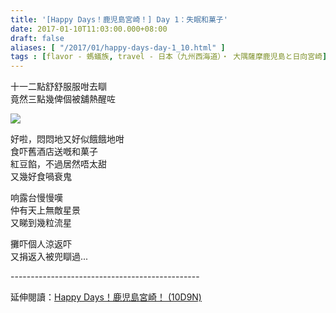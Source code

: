 ```yaml
---
title: '[Happy Days！鹿児島宮崎！] Day 1：失眠和菓子'
date: 2017-01-10T11:03:00.000+08:00
draft: false
aliases: [ "/2017/01/happy-days-day-1_10.html" ]
tags : [flavor - 螞蟻族, travel - 日本（九州西海道）・ 大隅薩摩鹿児島と日向宮崎]
---
```


十一二點舒舒服服咁去瞓  
竟然三點幾俾個被舖熱醒咗  

[![](https://c1.staticflickr.com/1/596/31211916774_2b4a38ee2f_z.jpg)](https://c1.staticflickr.com/1/596/31211916774_2b4a38ee2f_z.jpg)

好啦，悶悶地又好似餓餓地咁  
食吓舊酒店送嘅和菓子  
紅豆餡，不過居然唔太甜  
又幾好食喎衰鬼  
  
响露台慢慢嘆  
仲有天上無敵星景  
又睇到幾粒流星  
  
攤吓個人涼返吓  
又捐返入被兜瞓過...  
  
\-----------------------------------------------  
  
延伸閱讀：[Happy Days！鹿児島宮崎！ (10D9N)](http://www.hidie.net/2017/06/happy-days10d9n.html)